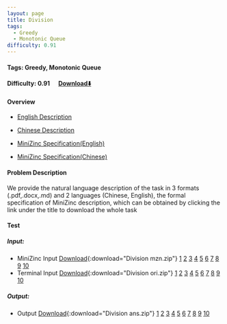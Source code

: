 ```yaml
---
layout: page
title: Division
tags:
  - Greedy
  - Monotonic Queue
difficulty: 0.91
---
```


#### Tags: Greedy, Monotonic Queue
#### Difficulty: 0.91 &nbsp;&nbsp;&nbsp;&nbsp; [Download⬇️](../../dataset/Division.zip)
#### Overview
- [English Description](../../dataset/Division/task_e.pdf)
- [Chinese Description](../../dataset/Division/task_c.pdf)
- [MiniZinc Specification(English)](../../dataset/Division/task_e_mzn.txt)

- [MiniZinc Specification(Chinese)](../../dataset/Division/task_c_mzn.txt)

#### Problem Description
We provide the natural language description of the task in 3 formats (.pdf,.docx,.md) and 2 languages (Chinese, English), the formal specification of MiniZinc description, which can be obtained by clicking the link under the title to download the whole task
#### Test
##### Input:
- MiniZinc Input [Download](../../dataset/Division/tests/mzn_form.zip){:download="Division mzn.zip"} [1](../../dataset/Division/tests/mzn_form/1_dzn.txt) [2](../../dataset/Division/tests/mzn_form/2_dzn.txt) [3](../../dataset/Division/tests/mzn_form/3_dzn.txt) [4](../../dataset/Division/tests/mzn_form/4_dzn.txt) [5](../../dataset/Division/tests/mzn_form/5_dzn.txt) [6](../../dataset/Division/tests/mzn_form/6_dzn.txt) [7](../../dataset/Division/tests/mzn_form/7_dzn.txt) [8](../../dataset/Division/tests/mzn_form/8_dzn.txt) [9](../../dataset/Division/tests/mzn_form/9_dzn.txt) [10](../../dataset/Division/tests/mzn_form/10_dzn.txt) 
- Terminal Input [Download](../../dataset/Division/tests/origin_form.zip){:download="Division ori.zip"} [1](../../dataset/Division/tests/origin_form/1.in) [2](../../dataset/Division/tests/origin_form/2.in) [3](../../dataset/Division/tests/origin_form/3.in) [4](../../dataset/Division/tests/origin_form/4.in) [5](../../dataset/Division/tests/origin_form/5.in) [6](../../dataset/Division/tests/origin_form/6.in) [7](../../dataset/Division/tests/origin_form/7.in) [8](../../dataset/Division/tests/origin_form/8.in) [9](../../dataset/Division/tests/origin_form/9.in) [10](../../dataset/Division/tests/origin_form/10.in) 

##### Output:
- Output [Download](../../dataset/Division/tests/ans.zip){:download="Division ans.zip"} [1](../../dataset/Division/tests/ans/1_out.txt) [2](../../dataset/Division/tests/ans/2_out.txt) [3](../../dataset/Division/tests/ans/3_out.txt) [4](../../dataset/Division/tests/ans/4_out.txt) [5](../../dataset/Division/tests/ans/5_out.txt) [6](../../dataset/Division/tests/ans/6_out.txt) [7](../../dataset/Division/tests/ans/7_out.txt) [8](../../dataset/Division/tests/ans/8_out.txt) [9](../../dataset/Division/tests/ans/9_out.txt) [10](../../dataset/Division/tests/ans/10_out.txt) 

